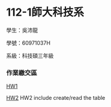 # 112-1師大科技系

學生：吳沛龍

學號：60971037H

系級：科技碩三年級



### 作業繳交區
[HW1](https://youtu.be/fvS-1zUrxb8)



[HW2](https://youtu.be/vziKbGnnm6I)
HW2 include create/read the table